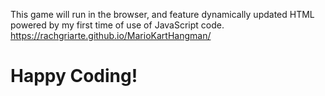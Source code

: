 This game will run in the browser, and feature dynamically updated HTML powered by my first time of use of JavaScript code.
https://rachgriarte.github.io/MarioKartHangman/ 
# Happy Coding!
